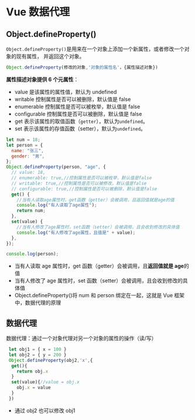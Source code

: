 # Vue 数据代理

## Object.defineProperty()

`Object.defineProperty()`是用来在一个对象上添加一个新属性，或者修改一个对象的现有属性， 并返回这个对象。

```js
Object.defineProperty(修改的对象,'对象的属性名'，{属性描述对象})
```

**属性描述对象提供 6 个元属性**：

- value 是该属性的属性值，默认为 undefined
- writable 控制属性是否可以被删除，默认值是 false
- enumerable 控制属性是否可以被枚举，默认值是 false
- configurable 控制属性是否可以被删除，默认值是 false
- get 表示该属性的取值函数（`getter`），默认为`undefined`。
- set 表示该属性的存值函数（setter），默认为`undefined`。

```js
let num = 18;
let person = {
  name: "张三",
  gender: "男",
};
Object.defineProperty(person, "age", {
  // value: 18,
  // enumerable: true,//控制属性是否可以被枚举，默认值是false
  // writable: true,//控制属性是否可以被修改，默认值是false
  // configurable: true,//控制属性是否可以被删除，默认值是false
  get() {
    //当有人读取age属性时，get函数（getter）会被调用，且返回值就是age的值
    console.log("有人读取了age属性");
    return num;
  },
  set(value) {
    //当有人修改了age属性时，set函数（setter）会被调用，且会收到修改的具体值
    console.log("有人修改了age属性，且值是" + value);
  },
});

console.log(person);
```

- 当有人读取 age 属性时，get 函数（getter）会被调用，且**返回值就是 age**的值
- 当有人修改了 age 属性时，set 函数（setter）会被调用，且会收到修改的具体值
- Object.defineProperty()将 num 和 person 绑定在一起，这就是 Vue 框架中，数据代理的原理

## 数据代理

数据代理：通过一个对象代理对另一个对象的属性的操作（读/写）

```js
 let obj1 = { x = 100 }
 let obj2 = { y = 200 }
 Object.defineProperty(obj2,'x',{
  get(){
    return obj.x
  }
  set(value){//value = obj.x
    obj.x = value
  }
 })
```

- 通过 obj2 也可以修改 obj1
